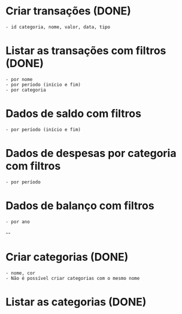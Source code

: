 # Criar transações (DONE)

    - id categoria, nome, valor, data, tipo

# Listar as transações com filtros (DONE)

    - por nome
    - por período (início e fim)
    - por categoria

# Dados de saldo com filtros

    - por período (início e fim)

# Dados de despesas por categoria com filtros

    - por período

# Dados de balanço com filtros

    - por ano

--

# Criar categorias (DONE)

    - nome, cor
    - Não é possível criar categorias com o mesmo nome

# Listar as categorias (DONE)
